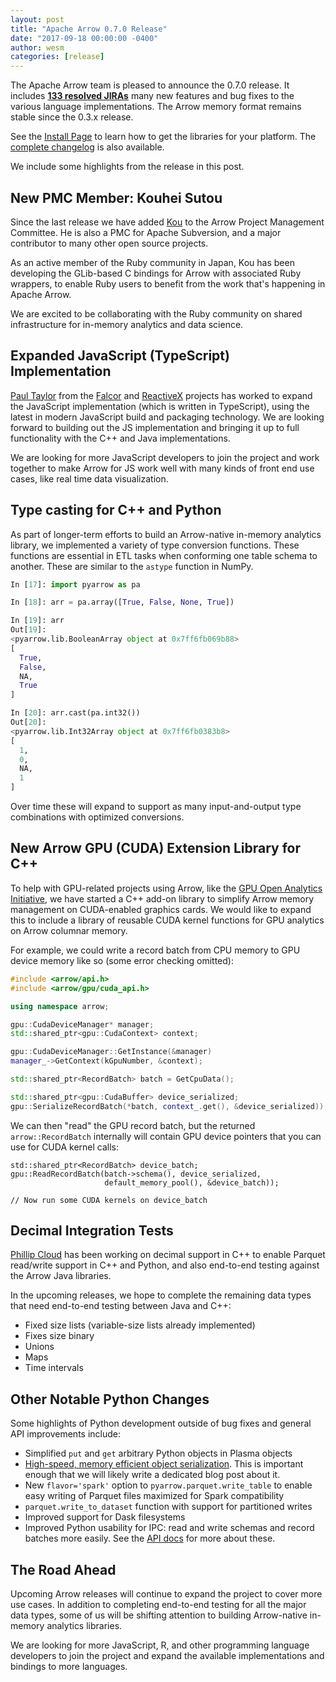 ```yaml
---
layout: post
title: "Apache Arrow 0.7.0 Release"
date: "2017-09-18 00:00:00 -0400"
author: wesm
categories: [release]
---
```

<!--
{% comment %}
Licensed to the Apache Software Foundation (ASF) under one or more
contributor license agreements.  See the NOTICE file distributed with
this work for additional information regarding copyright ownership.
The ASF licenses this file to you under the Apache License, Version 2.0
(the "License"); you may not use this file except in compliance with
the License.  You may obtain a copy of the License at

http://www.apache.org/licenses/LICENSE-2.0

Unless required by applicable law or agreed to in writing, software
distributed under the License is distributed on an "AS IS" BASIS,
WITHOUT WARRANTIES OR CONDITIONS OF ANY KIND, either express or implied.
See the License for the specific language governing permissions and
limitations under the License.
{% endcomment %}
-->

The Apache Arrow team is pleased to announce the 0.7.0 release. It includes
[**133 resolved JIRAs**][1] many new features and bug fixes to the various
language implementations. The Arrow memory format remains stable since the
0.3.x release.

See the [Install Page][2] to learn how to get the libraries for your
platform. The [complete changelog][3] is also available.

We include some highlights from the release in this post.

## New PMC Member: Kouhei Sutou

Since the last release we have added [Kou][4] to the Arrow Project Management
Committee. He is also a PMC for Apache Subversion, and a major contributor to
many other open source projects.

As an active member of the Ruby community in Japan, Kou has been developing the
GLib-based C bindings for Arrow with associated Ruby wrappers, to enable Ruby
users to benefit from the work that's happening in Apache Arrow.

We are excited to be collaborating with the Ruby community on shared
infrastructure for in-memory analytics and data science.

## Expanded JavaScript (TypeScript) Implementation

[Paul Taylor][5] from the [Falcor][7] and [ReactiveX][6] projects has worked to
expand the JavaScript implementation (which is written in TypeScript), using
the latest in modern JavaScript build and packaging technology. We are looking
forward to building out the JS implementation and bringing it up to full
functionality with the C++ and Java implementations.

We are looking for more JavaScript developers to join the project and work
together to make Arrow for JS work well with many kinds of front end use cases,
like real time data visualization.

## Type casting for C++ and Python

As part of longer-term efforts to build an Arrow-native in-memory analytics
library, we implemented a variety of type conversion functions. These functions
are essential in ETL tasks when conforming one table schema to another. These
are similar to the `astype` function in NumPy.

```python
In [17]: import pyarrow as pa

In [18]: arr = pa.array([True, False, None, True])

In [19]: arr
Out[19]:
<pyarrow.lib.BooleanArray object at 0x7ff6fb069b88>
[
  True,
  False,
  NA,
  True
]

In [20]: arr.cast(pa.int32())
Out[20]:
<pyarrow.lib.Int32Array object at 0x7ff6fb0383b8>
[
  1,
  0,
  NA,
  1
]
```

Over time these will expand to support as many input-and-output type
combinations with optimized conversions.

## New Arrow GPU (CUDA) Extension Library for C++

To help with GPU-related projects using Arrow, like the [GPU Open Analytics
Initiative][8], we have started a C++ add-on library to simplify Arrow memory
management on CUDA-enabled graphics cards. We would like to expand this to
include a library of reusable CUDA kernel functions for GPU analytics on Arrow
columnar memory.

For example, we could write a record batch from CPU memory to GPU device memory
like so (some error checking omitted):

```c++
#include <arrow/api.h>
#include <arrow/gpu/cuda_api.h>

using namespace arrow;

gpu::CudaDeviceManager* manager;
std::shared_ptr<gpu::CudaContext> context;

gpu::CudaDeviceManager::GetInstance(&manager)
manager_->GetContext(kGpuNumber, &context);

std::shared_ptr<RecordBatch> batch = GetCpuData();

std::shared_ptr<gpu::CudaBuffer> device_serialized;
gpu::SerializeRecordBatch(*batch, context_.get(), &device_serialized));
```

We can then "read" the GPU record batch, but the returned `arrow::RecordBatch`
internally will contain GPU device pointers that you can use for CUDA kernel
calls:

```
std::shared_ptr<RecordBatch> device_batch;
gpu::ReadRecordBatch(batch->schema(), device_serialized,
                     default_memory_pool(), &device_batch));

// Now run some CUDA kernels on device_batch
```

## Decimal Integration Tests

[Phillip Cloud][9] has been working on decimal support in C++ to enable Parquet
read/write support in C++ and Python, and also end-to-end testing against the
Arrow Java libraries.

In the upcoming releases, we hope to complete the remaining data types that
need end-to-end testing between Java and C++:

* Fixed size lists (variable-size lists already implemented)
* Fixes size binary
* Unions
* Maps
* Time intervals

## Other Notable Python Changes

Some highlights of Python development outside of bug fixes and general API
improvements include:

* Simplified `put` and `get` arbitrary Python objects in Plasma objects
* [High-speed, memory efficient object serialization][10]. This is important
  enough that we will likely write a dedicated blog post about it.
* New `flavor='spark'` option to `pyarrow.parquet.write_table` to enable easy
  writing of Parquet files maximized for Spark compatibility
* `parquet.write_to_dataset` function with support for partitioned writes
* Improved support for Dask filesystems
* Improved Python usability for IPC: read and write schemas and record batches
  more easily. See the [API docs][11] for more about these.

## The Road Ahead

Upcoming Arrow releases will continue to expand the project to cover more use
cases. In addition to completing end-to-end testing for all the major data
types, some of us will be shifting attention to building Arrow-native in-memory
analytics libraries.

We are looking for more JavaScript, R, and other programming language
developers to join the project and expand the available implementations and
bindings to more languages.

[1]: https://issues.apache.org/jira/issues/?jql=project%20%3D%20ARROW%20AND%20status%20in%20(Resolved%2C%20Closed)%20AND%20fixVersion%20%3D%200.7.0
[2]: http://arrow.apache.org/install
[3]: http://arrow.apache.org/release/0.7.0.html
[4]: https://github.com/kou
[5]: https://github.com/trxcllnt
[6]: http://reactivex.io
[7]: https://github.com/netflix/falcor
[8]: http://gpuopenanalytics.com/
[9]: http://github.com/cpcloud
[10]: http://arrow.apache.org/docs/python/ipc.html
[11]: http://arrow.apache.org/docs/python/api.html